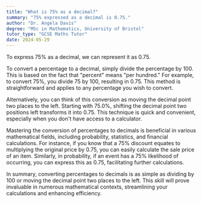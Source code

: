 ```yaml
---
title: "What is 75% as a decimal?"
summary: "75% expressed as a decimal is 0.75."
author: "Dr. Angela Davis"
degree: "MSc in Mathematics, University of Bristol"
tutor_type: "GCSE Maths Tutor"
date: 2024-05-29
---
```


To express $75\%$ as a decimal, we can represent it as $0.75$.

To convert a percentage to a decimal, simply divide the percentage by $100$. This is based on the fact that "percent" means "per hundred." For example, to convert $75\%$, you divide $75$ by $100$, resulting in $0.75$. This method is straightforward and applies to any percentage you wish to convert.

Alternatively, you can think of this conversion as moving the decimal point two places to the left. Starting with $75.0\%$, shifting the decimal point two positions left transforms it into $0.75$. This technique is quick and convenient, especially when you don't have access to a calculator.

Mastering the conversion of percentages to decimals is beneficial in various mathematical fields, including probability, statistics, and financial calculations. For instance, if you know that a $75\%$ discount equates to multiplying the original price by $0.75$, you can easily calculate the sale price of an item. Similarly, in probability, if an event has a $75\%$ likelihood of occurring, you can express this as $0.75$, facilitating further calculations.

In summary, converting percentages to decimals is as simple as dividing by $100$ or moving the decimal point two places to the left. This skill will prove invaluable in numerous mathematical contexts, streamlining your calculations and enhancing efficiency.
    